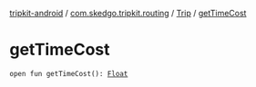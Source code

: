 [tripkit-android](../../index.md) / [com.skedgo.tripkit.routing](../index.md) / [Trip](index.md) / [getTimeCost](./get-time-cost.md)

# getTimeCost

`open fun getTimeCost(): `[`Float`](https://kotlinlang.org/api/latest/jvm/stdlib/kotlin/-float/index.html)